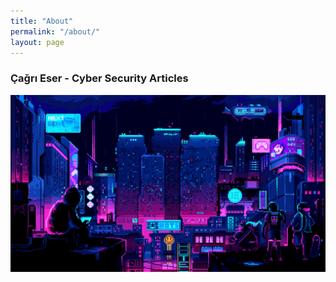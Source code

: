 ```yaml
---
title: "About"
permalink: "/about/"
layout: page
---
```


### Çağrı Eser - Cyber Security Articles

![Image](/img/read.gif)

